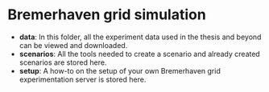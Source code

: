 # Bremerhaven grid simulation
- **data**: In this folder, all the experiment data used in the thesis and beyond can be viewed and downloaded.
- **scenarios**: All the tools needed to create a scenario and already created scenarios are stored here.
- **setup**: A how-to on the setup of your own Bremerhaven grid experimentation server is stored here.
